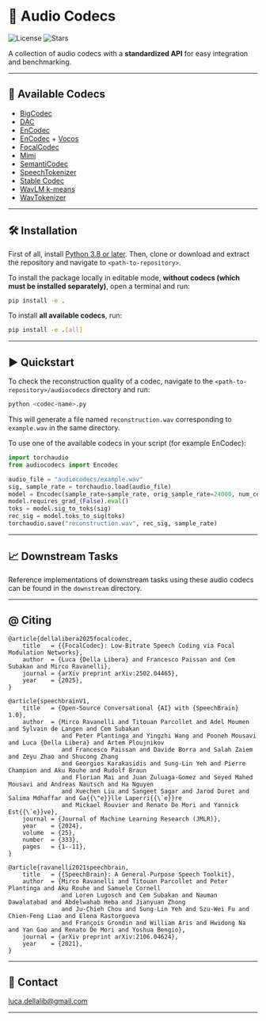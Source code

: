 # 🎵 Audio Codecs

![License](https://img.shields.io/github/license/lucadellalib/audiocodecs)
![Stars](https://img.shields.io/github/stars/lucadellalib/audiocodecs?style=social)

A collection of audio codecs with a **standardized API** for easy integration and benchmarking.

---------------------------------------------------------------------------------------------------------

## 🚀 Available Codecs

- [BigCodec](https://arxiv.org/abs/2409.05377)
- [DAC](https://arxiv.org/abs/2306.06546)
- [EnCodec](https://arxiv.org/abs/2210.13438)
- [EnCodec](https://arxiv.org/abs/2210.13438) + [Vocos](https://arxiv.org/abs/2306.00814)
- [FocalCodec](https://arxiv.org/abs/2502.04465)
- [Mimi](https://kyutai.org/Moshi.pdf)
- [SemantiCodec](https://arxiv.org/abs/2405.00233)
- [SpeechTokenizer](https://arxiv.org/abs/2308.16692)
- [Stable Codec](https://arxiv.org/abs/2411.19842)
- [WavLM k-means](https://arxiv.org/abs/2312.09747)
- [WavTokenizer](https://arxiv.org/abs/2408.16532)

---------------------------------------------------------------------------------------------------------

## 🛠️️ Installation

First of all, install [Python 3.8 or later](https://www.python.org).
Then, clone or download and extract the repository and navigate to `<path-to-repository>`.

To install the package locally in editable mode, **without codecs (which must be installed separately)**,
open a terminal and run:

```bash
pip install -e .
```

To install **all available codecs**, run:

```bash
pip install -e .[all]
```

---------------------------------------------------------------------------------------------------------

## ▶️ Quickstart

To check the reconstruction quality of a codec, navigate to the `<path-to-repository>/audiocodecs` directory and run:

```bash
python <codec-name>.py
```

This will generate a file named `reconstruction.wav` corresponding to `example.wav` in the same directory.

To use one of the available codecs in your script (for example EnCodec):

```python
import torchaudio
from audiocodecs import Encodec

audio_file = "audiocodecs/example.wav"
sig, sample_rate = torchaudio.load(audio_file)
model = Encodec(sample_rate=sample_rate, orig_sample_rate=24000, num_codebooks=8)
model.requires_grad_(False).eval()
toks = model.sig_to_toks(sig)
rec_sig = model.toks_to_sig(toks)
torchaudio.save("reconstruction.wav", rec_sig, sample_rate)
```

---------------------------------------------------------------------------------------------------------

## 📈️ Downstream Tasks

Reference implementations of downstream tasks using these audio codecs can be found in the `downstream` directory.

---------------------------------------------------------------------------------------------------------

## @ Citing

```
@article{dellalibera2025focalcodec,
    title   = {{FocalCodec}: Low-Bitrate Speech Coding via Focal Modulation Networks},
    author  = {Luca {Della Libera} and Francesco Paissan and Cem Subakan and Mirco Ravanelli},
    journal = {arXiv preprint arXiv:2502.04465},
    year    = {2025},
}
```

```
@article{speechbrainV1,
    title   = {Open-Source Conversational {AI} with {SpeechBrain} 1.0},
    author  = {Mirco Ravanelli and Titouan Parcollet and Adel Moumen and Sylvain de Langen and Cem Subakan
               and Peter Plantinga and Yingzhi Wang and Pooneh Mousavi and Luca {Della Libera} and Artem Ploujnikov
               and Francesco Paissan and Davide Borra and Salah Zaiem and Zeyu Zhao and Shucong Zhang
               and Georgios Karakasidis and Sung-Lin Yeh and Pierre Champion and Aku Rouhe and Rudolf Braun
               and Florian Mai and Juan Zuluaga-Gomez and Seyed Mahed Mousavi and Andreas Nautsch and Ha Nguyen
               and Xuechen Liu and Sangeet Sagar and Jarod Duret and Salima Mdhaffar and Ga{{\"e}}lle Laperri{{\`e}}re
               and Mickael Rouvier and Renato De Mori and Yannick Est{{\`e}}ve},
    journal = {Journal of Machine Learning Research (JMLR)},
    year    = {2024},
    volume  = {25},
    number  = {333},
    pages   = {1--11},
}
```

```
@article{ravanelli2021speechbrain,
    title   = {{SpeechBrain}: A General-Purpose Speech Toolkit},
    author  = {Mirco Ravanelli and Titouan Parcollet and Peter Plantinga and Aku Rouhe and Samuele Cornell
               and Loren Lugosch and Cem Subakan and Nauman Dawalatabad and Abdelwahab Heba and Jianyuan Zhong
               and Ju-Chieh Chou and Sung-Lin Yeh and Szu-Wei Fu and Chien-Feng Liao and Elena Rastorgueva
               and François Grondin and William Aris and Hwidong Na and Yan Gao and Renato De Mori and Yoshua Bengio},
    journal = {arXiv preprint arXiv:2106.04624},
    year    = {2021},
}
```

---------------------------------------------------------------------------------------------------------

## 📧 Contact

[luca.dellalib@gmail.com](mailto:luca.dellalib@gmail.com)

---------------------------------------------------------------------------------------------------------
